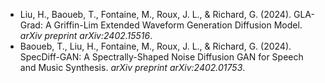 - Liu, H., Baoueb, T., Fontaine, M., Roux, J. L., & Richard, G. (2024). GLA-Grad: A Griffin-Lim Extended Waveform Generation Diffusion Model. *arXiv preprint arXiv:2402.15516*.
- Baoueb, T., Liu, H., Fontaine, M., Roux, J. L., & Richard, G. (2024). SpecDiff-GAN: A Spectrally-Shaped Noise Diffusion GAN for Speech and Music Synthesis. *arXiv preprint arXiv:2402.01753*.